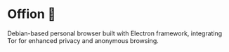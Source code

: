 # Offion 🧅

Debian-based personal browser built with Electron framework, integrating Tor for enhanced privacy and anonymous browsing.